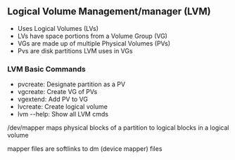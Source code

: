 ## Logical Volume Management/manager (LVM)
- Uses Logical Volumes (LVs)
- LVs have space portions from a Volume Group (VG)
- VGs are made up of multiple Physical Volumes (PVs)
- Pvs are disk partitions LVM uses in VGs

### LVM Basic Commands
- pvcreate: Designate partition as a PV
- vgcreate: Create VG of PVs
- vgextend: Add PV to VG
- lvcreate: Create logical volume
- lvm --help: Show all LVM cmds

/dev/mapper maps physical blocks of a partition to logical blocks in a logical volume

mapper files are softlinks to dm (device mapper) files
